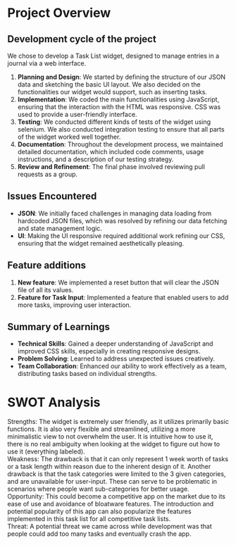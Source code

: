# Project Overview

## Development cycle of the project

We chose to develop a Task List widget, designed to manage entries in a journal via a web interface.

1. **Planning and Design**: We started by defining the structure of our JSON data and sketching the basic UI layout. We also decided on the functionalities our widget would support, such as inserting tasks.
2. **Implementation**: We coded the main functionalities using JavaScript, ensuring that the interaction with the HTML was responsive. CSS was used to provide a user-friendly interface.
3. **Testing**: We conducted different kinds of tests of the widget using selenium. We also conducted integration testing to ensure that all parts of the widget worked well together.
4. **Documentation**: Throughout the development process, we maintained detailed documentation, which included code comments, usage instructions, and a description of our testing strategy.
5. **Review and Refinement**: The final phase involved reviewing pull requests as a group. 

## Issues Encountered

- **JSON**: We initially faced challenges in managing data loading from hardcoded JSON files, which was resolved by refining our data fetching and state management logic.
- **UI**: Making the UI responsive required additional work refining our CSS, ensuring that the widget remained aesthetically pleasing.

## Feature additions

1. **New feature**: We implemented a reset button that will clear the JSON file of all its values.
2. **Feature for Task Input**: Implemented a feature that enabled users to add more tasks, improving user interaction.

## Summary of Learnings
- **Technical Skills**: Gained a deeper understanding of JavaScript and improved CSS skills, especially in creating responsive designs.
- **Problem Solving**: Learned to address unexpected issues creatively.
- **Team Collaboration**: Enhanced our ability to work effectively as a team, distributing tasks based on individual strengths.

# SWOT Analysis
Strengths: The widget is extremely user friendly, as it utilizes primarily basic functions. It is also very flexible and streamlined, utilizing a more minimalistic view to not overwhelm the user. It is intuitive how to use it, there is no real ambiguity when looking at the widget to figure out how to use it (everything labeled).
  <br/>
Weakness: The drawback is that it can only represent 1 week worth of tasks or a task length within reason due to the inherent design of it. Another drawback is that the task categories were limited to the 3 given categories, and are unavailable for user-input. These can serve to be problematic in scenarios where people want sub-categories for better usage.
 <br/>
Opportunity: This could become a competitive app on the market due to its ease of use and avoidance of bloatware features. The introduction and potential popularity of this app can also popularize the features implemented in this task list for all competitive task lists.
 <br/>
Threat: A potential threat we came across while development was that people could add too many tasks and eventually crash the app.
 <br/>

